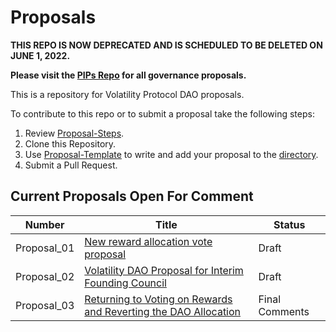 # Proposals

**THIS REPO IS NOW DEPRECATED AND IS SCHEDULED TO BE DELETED ON JUNE 1, 2022.**

**Please visit the [PIPs Repo](https://github.com/Volatility-DAO/PIPS) for all governance proposals.**

This is a repository for Volatility Protocol DAO proposals.

To contribute to this repo or to submit a proposal take the following steps:

1. Review [Proposal-Steps](https://github.com/Volatility-DAO/DAO-Proposals/blob/main/Proposal-Steps.md).
2. Clone this Repository.
3. Use [Proposal-Template](https://github.com/Volatility-DAO/DAO-Proposals/blob/main/Proposal-Template.md) to write and add your proposal to the [directory](https://github.com/Volatility-DAO/DAO-Proposals/tree/main/Proposals).
4. Submit a Pull Request.


## Current Proposals Open For Comment

| Number | Title | Status |
| --- | ----------- |------|
| Proposal_01 | [New reward allocation vote proposal](https://github.com/KevinVitale/DAO-Proposals/commit/c59504282a2f9729bd42748a5a35e523c2d9f852)| Draft |
|Proposal_02 | [Volatility DAO Proposal for Interim Founding Council](https://github.com/Volatility-DAO/DAO-Proposals/commit/8dd8428ad29e82ac9740a4e5796401452884a1fd) | Draft
|Proposal_03 | [Returning to Voting on Rewards and Reverting the DAO Allocation](https://github.com/Volatility-DAO/DAO-Proposals/pull/5/commits/c6b4b6620d21bb0ebb7167cb581e6dff5ceb14ba) | Final Comments
